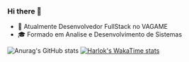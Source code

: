 ### Hi there 👋




- 🌱 Atualmente Desenvolvedor FullStack no VAGAME
- 🎓 Formado em Analise e Desenvolvimento de Sistemas

  
![Anurag's GitHub stats](https://github-readme-stats.vercel.app/api?username=thiagoBevervanso&show_icons=true&theme=tokyonight&rank_icon=github)
[![Harlok's WakaTime stats](https://github-readme-stats.vercel.app/api/wakatime?username=@thiagoBevervanso)](https://github.com/thiagoBevervanso/github-readme-stats)
